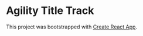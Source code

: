 # Agility Title Track

This project was bootstrapped with [Create React App](https://github.com/facebook/create-react-app).
